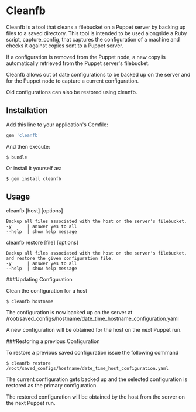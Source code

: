 # Cleanfb

Cleanfb is a tool that cleans a filebucket on a Puppet server by backing up files to a saved directory.
This tool is intended to be used alongside a Ruby script, capture_config, that captures the configuration of a machine and checks it against copies sent to a Puppet server.

If a configuration is removed from the Puppet node, a new copy is automatically retrieved from the Puppet server's filebucket.

Cleanfb allows out of date configurations to be backed up on the server and for the Puppet node to capture a current configuration.

Old configurations can also be restored using cleanfb.

## Installation

Add this line to your application's Gemfile:

```ruby
gem 'cleanfb'
```

And then execute:

    $ bundle

Or install it yourself as:

    $ gem install cleanfb

## Usage

cleanfb [host] [options]

    Backup all files associated with the host on the server's filebucket.
    -y      | answer yes to all
    --help  | show help message

cleanfb restore [file] [options]

    Backup all files associated with the host on the server's filebucket, 
    and restore the given configuration file.
    -y      | answer yes to all
    --help  | show help message

###Updating Configuration

Clean the configuration for a host

    $ cleanfb hostname

The configuration is now backed up on the server at /root/saved_configs/hostname/date_time_hostname_configuration.yaml

A new configuration will be obtained for the host on the next Puppet run.


###Restoring a previous Configuration


To restore a previous saved configuration issue the following command

    $ cleanfb restore /root/saved_configs/hostname/date_time_host_configuration.yaml


The current configuration gets backed up and the selected configuration is restored as the primary configuration.

The restored configuration will be obtained by the host from the server on the next Puppet run.

